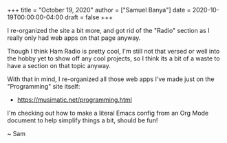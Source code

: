 +++
title = "October 19, 2020"
author = ["Samuel Banya"]
date = 2020-10-19T00:00:00-04:00
draft = false
+++

I re-organized the site a bit more, and got rid of the "Radio" section as I
really only had web apps on that page anyway.

Though I think Ham Radio is pretty cool, I'm still not that versed or well
into the hobby yet to show off any cool projects, so I think its a bit of a waste
to have a section on that topic anyway.

With that in mind, I re-organized all those web apps I've made just on the
"Programming" site itself:

-   <https://musimatic.net/programming.html>

I'm checking out how to make a literal Emacs config from an Org Mode document
to help simplify things a bit, should be fun!

~ Sam
